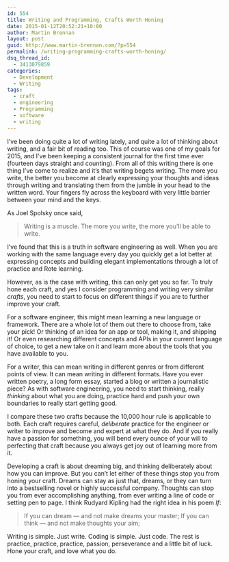 ```yaml
---
id: 554
title: Writing and Programming, Crafts Worth Honing
date: 2015-01-12T20:52:21+10:00
author: Martin Brennan
layout: post
guid: http://www.martin-brennan.com/?p=554
permalink: /writing-programming-crafts-worth-honing/
dsq_thread_id:
  - 3413079859
categories:
  - Development
  - Writing
tags:
  - craft
  - engineering
  - Programming
  - software
  - writing
---
```


I’ve been doing quite a lot of writing lately, and quite a lot of thinking about writing, and a fair bit of reading too. This of course was one of my goals for 2015, and I’ve been keeping a consistent journal for the first time ever (fourteen days straight and counting). From all of this writing there is one thing I’ve come to realize and it’s that writing begets writing. The more you write, the better you become at clearly expressing your thoughts and ideas through writing and translating them from the jumble in your head to the written word. Your fingers fly across the keyboard with very little barrier between your mind and the keys.<!--more-->

As Joel Spolsky once said,

> Writing is a muscle. The more you write, the more you’ll be able to write.

I’ve found that this is a truth in software engineering as well. When you are working with the same language every day you quickly get a lot better at expressing concepts and building elegant implementations through a lot of practice and Rote learning.

However, as is the case with writing, this can only get you so far. To truly hone each craft, and yes I consider programming and writing very similar _crafts_, you need to start to focus on different things if you are to further improve your craft.

For a software engineer, this might mean learning a new language or framework. There are a whole lot of them out there to choose from, take your pick! Or thinking of an idea for an app or tool, making it, and shipping it! Or even researching different concepts and APIs in your current language of choice, to get a new take on it and learn more about the tools that you have available to you.

For a writer, this can mean writing in different genres or from different points of view. It can mean writing in different formats. Have you ever written poetry, a long form essay, started a blog or written a journalistic piece? As with software engineering, you need to start thinking, really _thinking_ about what you are doing, practice hard and push your own boundaries to really start getting good.

I compare these two crafts because the 10,000 hour rule is applicable to both. Each craft requires careful, _deliberate_ practice for the engineer or writer to improve and become and expert at what they do. And if you really have a passion for something, you will bend every ounce of your will to perfecting that craft because you always get joy out of learning more from it.

Developing a craft is about dreaming big, and thinking deliberately about how you can improve. But you can’t let either of these things stop you from honing your craft. Dreams can stay as just that, dreams, or they can turn into a bestselling novel or highly successful company. Thoughts can stop you from ever accomplishing anything, from ever writing a line of code or setting pen to page. I think Rudyard Kipling had the right idea in his poem _If_:

> If you can dream — and not make dreams your master;
  If you can think — and not make thoughts your aim;

Writing is simple. Just write. Coding is simple. Just code. The rest is practice, practice, practice, passion, perseverance and a little bit of luck. Hone your craft, and love what you do.
